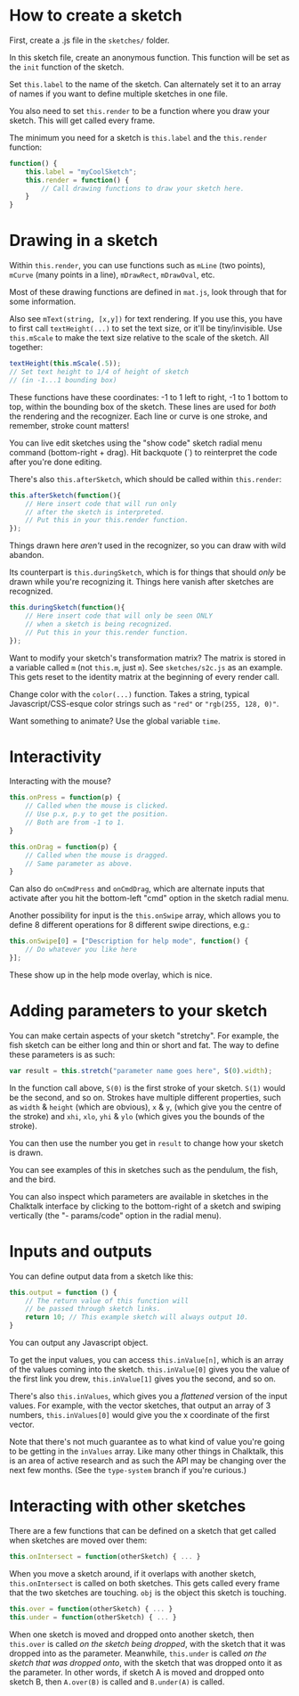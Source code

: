 # How to create a sketch

First, create a .js file in the `sketches/` folder.

In this sketch file, create an anonymous function. This function will be set as the `init` function of the sketch.

Set `this.label` to the name of the sketch. Can alternately set it to an array of names if you want to define multiple sketches in one file.

You also need to set `this.render` to be a function where you draw your sketch. This will get called every frame.

The minimum you need for a sketch is `this.label` and the `this.render` function:

``` javascript
function() {
    this.label = "myCoolSketch";
    this.render = function() {
        // Call drawing functions to draw your sketch here.
    }
}
```

# Drawing in a sketch

Within `this.render`, you can use functions such as `mLine` (two points), `mCurve` (many points in a line), `mDrawRect`, `mDrawOval`, etc.

Most of these drawing functions are defined in `mat.js`, look through that for some information.

Also see `mText(string, [x,y])` for text rendering. If you use this, you have to first call `textHeight(...)` to set the text size, or it'll be tiny/invisible. Use `this.mScale` to make the text size relative to the scale of the sketch. All together:

``` javascript
textHeight(this.mScale(.5));
// Set text height to 1/4 of height of sketch
// (in -1...1 bounding box)
```

These functions have these coordinates: -1 to 1 left to right, -1 to 1 bottom to top, within the bounding box of the sketch. These lines are used for *both* the rendering and the recognizer. Each line or curve is one stroke, and remember, stroke count matters!

You can live edit sketches using the "show code" sketch radial menu command (bottom-right + drag). Hit backquote (\`) to reinterpret the code after you're done editing.

There's also `this.afterSketch`, which should be called within `this.render`:

``` javascript
this.afterSketch(function(){
    // Here insert code that will run only
    // after the sketch is interpreted.
    // Put this in your this.render function.
});
```

Things drawn here *aren't* used in the recognizer, so you can draw with wild abandon.

Its counterpart is `this.duringSketch`, which is for things that should *only* be drawn while you're recognizing it. Things here vanish after sketches are recognized.

``` javascript
this.duringSketch(function(){
    // Here insert code that will only be seen ONLY
    // when a sketch is being recognized.
    // Put this in your this.render function.
});
```

Want to modify your sketch's transformation matrix? The matrix is stored in a variable called `m` (not `this.m`, just `m`). See `sketches/s2c.js` as an example. This gets reset to the identity matrix at the beginning of every render call.

Change color with the `color(...)` function. Takes a string, typical Javascript/CSS-esque color strings such as `"red"` or `"rgb(255, 128, 0)"`.

Want something to animate? Use the global variable `time`.

# Interactivity

Interacting with the mouse?

``` javascript
this.onPress = function(p) {
    // Called when the mouse is clicked.
    // Use p.x, p.y to get the position.
    // Both are from -1 to 1.
}

this.onDrag = function(p) {
    // Called when the mouse is dragged.
    // Same parameter as above.
}
```

Can also do `onCmdPress` and `onCmdDrag`, which are alternate inputs that activate after you hit the bottom-left "cmd" option in the sketch radial menu.

Another possibility for input is the `this.onSwipe` array, which allows you to define 8 different operations for 8 different swipe directions, e.g.:

``` javascript
this.onSwipe[0] = ["Description for help mode", function() {
    // Do whatever you like here
}];
```

These show up in the help mode overlay, which is nice.

# Adding parameters to your sketch

You can make certain aspects of your sketch "stretchy". For example, the fish sketch can be either long and thin or short and fat. The way to define these parameters is as such:

``` javascript
var result = this.stretch("parameter name goes here", S(0).width);
```

In the function call above, `S(0)` is the first stroke of your sketch. `S(1)` would be the second, and so on. Strokes have multiple different properties, such as `width` & `height` (which are obvious), `x` & `y`, (which give you the centre of the stroke) and `xhi`, `xlo`, `yhi` & `ylo` (which gives you the bounds of the stroke).

You can then use the number you get in `result` to change how your sketch is drawn.

You can see examples of this in sketches such as the pendulum, the fish, and the bird.

You can also inspect which parameters are available in sketches in the Chalktalk interface by clicking to the bottom-right of a sketch and swiping vertically (the "- params/code" option in the radial menu).

# Inputs and outputs

You can define output data from a sketch like this:

``` javascript
this.output = function () {
    // The return value of this function will
    // be passed through sketch links.
    return 10; // This example sketch will always output 10.
}
```

You can output any Javascript object.

To get the input values, you can access `this.inValue[n]`, which is an array of the values coming into the sketch. `this.inValue[0]` gives you the value of the first link you drew, `this.inValue[1]` gives you the second, and so on.

There's also `this.inValues`, which gives you a *flattened* version of the input values. For example, with the vector sketches, that output an array of 3 numbers, `this.inValues[0]` would give you the x coordinate of the first vector.

Note that there's not much guarantee as to what kind of value you're going to be getting in the `inValues` array. Like many other things in Chalktalk, this is an area of active research and as such the API may be changing over the next few months. (See the `type-system` branch if you're curious.)

# Interacting with other sketches

There are a few functions that can be defined on a sketch that get called when sketches are moved over them:

``` javascript
this.onIntersect = function(otherSketch) { ... }
```

When you move a sketch around, if it overlaps with another sketch, `this.onIntersect` is called on both sketches. This gets called every frame that the two sketches are touching. `obj` is the object this sketch is touching.

``` javascript
this.over = function(otherSketch) { ... }
this.under = function(otherSketch) { ... }
```

When one sketch is moved and dropped onto another sketch, then `this.over` is called *on the sketch being dropped*, with the sketch that it was dropped into as the parameter. Meanwhile, `this.under` is called *on the sketch that was dropped onto*, with the sketch that was dropped onto it as the parameter. In other words, if sketch A is moved and dropped onto sketch B, then `A.over(B)` is called and `B.under(A)` is called.